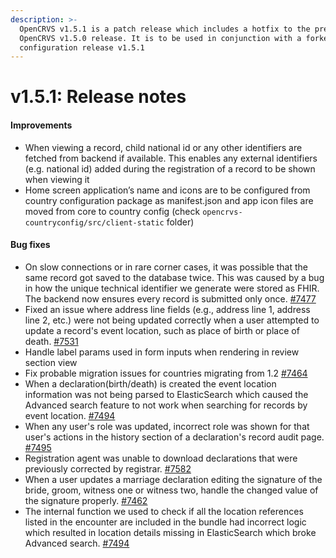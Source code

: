 ```yaml
---
description: >-
  OpenCRVS v1.5.1 is a patch release which includes a hotfix to the previous
  OpenCRVS v1.5.0 release. It is to be used in conjunction with a forked country
  configuration release v1.5.1
---
```


# v1.5.1: Release notes

#### Improvements

* When viewing a record, child national id or any other identifiers are fetched from backend if available. This enables any external identifiers (e.g. national id) added during the registration of a record to be shown when viewing it
* Home screen application’s name and icons are to be configured from country configuration package as manifest.json and app icon files are moved from core to country config (check `opencrvs-countryconfig/src/client-static` folder)

#### Bug fixes

* On slow connections or in rare corner cases, it was possible that the same record got saved to the database twice. This was caused by a bug in how the unique technical identifier we generate were stored as FHIR. The backend now ensures every record is submitted only once. [#7477](https://github.com/opencrvs/opencrvs-core/issues/7477)
* Fixed an issue where address line fields (e.g., address line 1, address line 2, etc.) were not being updated correctly when a user attempted to update a record's event location, such as place of birth or place of death. [#7531](https://github.com/opencrvs/opencrvs-core/issues/7531)
* Handle label params used in form inputs when rendering in review section view
* Fix probable migration issues for countries migrating from 1.2 [#7464](https://github.com/opencrvs/opencrvs-core/issues/7464)
* When a declaration(birth/death) is created the event location information was not being parsed to ElasticSearch which caused the Advanced search feature to not work when searching for records by event location. [#7494](https://github.com/opencrvs/opencrvs-core/issues/7494)
* When any user's role was updated, incorrect role was shown for that user's actions in the history section of a declaration's record audit page. [#7495](https://github.com/opencrvs/opencrvs-core/issues/7495)
* Registration agent was unable to download declarations that were previously corrected by registrar. [#7582](https://github.com/opencrvs/opencrvs-core/issues/7582)
* When a user updates a marriage declaration editing the signature of the bride, groom, witness one or witness two, handle the changed value of the signature properly. [#7462](https://github.com/opencrvs/opencrvs-core/issues/7462)
* The internal function we used to check if all the location references listed in the encounter are included in the bundle had incorrect logic which resulted in location details missing in ElasticSearch which broke Advanced search. [#7494](https://github.com/opencrvs/opencrvs-core/issues/7494)
